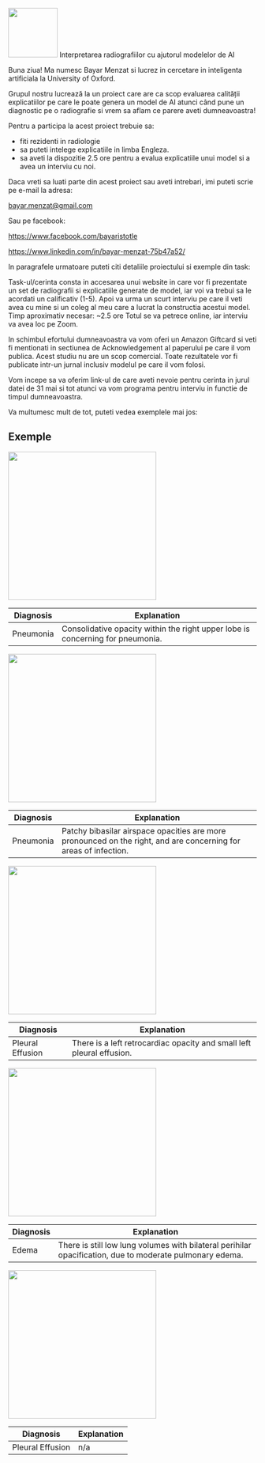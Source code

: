 <img src="https://github.com/bayarovici/radiology_nle/assets/33934892/4b3a1c98-a4e8-4316-92bd-ceb8368c0c22"  width="100" height="100"> Interpretarea radiografiilor cu ajutorul modelelor de AI



Buna ziua! Ma numesc Bayar Menzat si lucrez in cercetare in inteligenta artificiala la University of Oxford.  

Grupul nostru lucrează la un proiect care are ca scop evaluarea calității explicatiilor pe care le poate genera un model de AI atunci când pune un diagnostic pe o radiografie si vrem sa aflam ce parere aveti dumneavoastra!


Pentru a participa la acest proiect trebuie sa:
- fiti rezidenti in radiologie 
- sa puteti intelege explicatiile in limba Engleza.
- sa aveti la dispozitie 2.5 ore pentru a evalua explicatiile unui model si a avea un interviu cu noi.

Daca vreti sa luati parte din acest proiect sau aveti intrebari, imi puteti scrie pe e-mail la adresa:

bayar.menzat@gmail.com

Sau pe facebook:

https://www.facebook.com/bayaristotle

https://www.linkedin.com/in/bayar-menzat-75b47a52/

In paragrafele urmatoare puteti citi detaliile proiectului si exemple din task:


Task-ul/cerinta consta in accesarea unui website in care vor fi prezentate un set de radiografii si explicatiile generate de model, iar voi va trebui sa le acordati un calificativ (1-5). Apoi va urma un scurt interviu pe care il veti avea cu mine si un coleg al meu care a lucrat la constructia acestui model.
Timp aproximativ necesar: ~2.5 ore
Totul se va petrece online, iar interviu va avea loc pe Zoom. 


In schimbul efortului dumneavoastra va vom oferi un Amazon Giftcard si veti fi mentionati in sectiunea de Acknowledgement al paperului pe care il vom publica. Acest studiu nu are un scop comercial. Toate rezultatele vor fi publicate intr-un jurnal inclusiv modelul pe care il vom folosi.


Vom incepe sa va oferim link-ul de care aveti nevoie pentru cerinta in jurul datei de 31 mai si tot atunci va vom programa pentru interviu in functie de timpul dumneavoastra.

Va multumesc mult de tot, puteti vedea exemplele mai jos:
## Exemple 
<img src="https://user-images.githubusercontent.com/33934892/236748949-5df05b85-8d80-4080-be38-d02be02e09ff.png" width="300" height="300">

| Diagnosis | Explanation |
| --- | --- |
| Pneumonia | Consolidative opacity within the right upper lobe is concerning for pneumonia. |



<img src="https://user-images.githubusercontent.com/33934892/236750416-d5b7bd49-1f42-46fe-bf56-9e7cb30b88a4.png" width="300" height="300">

| Diagnosis | Explanation |
| --- | --- |
| Pneumonia | Patchy bibasilar airspace opacities are more pronounced on the right, and are concerning for areas of infection. |



<img src="https://user-images.githubusercontent.com/33934892/236750396-47e4d792-5c1d-4e2d-86d1-f3e2543625a1.png" width="300" height="300">

| Diagnosis | Explanation |
| --- | --- |
| Pleural Effusion | There is a left retrocardiac opacity and small left pleural effusion. |



<img src="https://user-images.githubusercontent.com/33934892/236750355-c9bdc51c-2ffa-4dad-ad4c-395d2b1cb970.png" width="300" height="300">

| Diagnosis | Explanation |
| --- | --- |
| Edema | There is still low lung volumes with bilateral perihilar opacification, due to moderate pulmonary edema. |



<img src="https://user-images.githubusercontent.com/33934892/236856238-1f3f0956-f042-4910-98e5-43b686982c82.png" width="300" height="300">

| Diagnosis | Explanation |
| --- | --- |
| Pleural Effusion | n/a |

